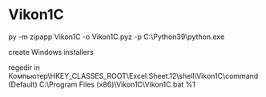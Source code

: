 # Vikon1C

py -m zipapp Vikon1C -o Vikon1C.pyz -p C:\Python39\python.exe

 create Windows installers
 
 regedir in Компьютер\HKEY_CLASSES_ROOT\Excel.Sheet.12\shell\Vikon1C\command (Default) C:\Program Files (x86)\Vikon1C\Vikon1C.bat %1
